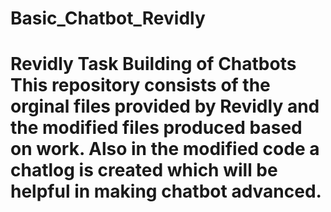 # Basic_Chatbot_Revidly
# Revidly Task  Building of Chatbots  This repository consists of the orginal files provided by Revidly and the modified files produced based on work. Also in the modified code a chatlog is created which will be helpful in making chatbot advanced.
